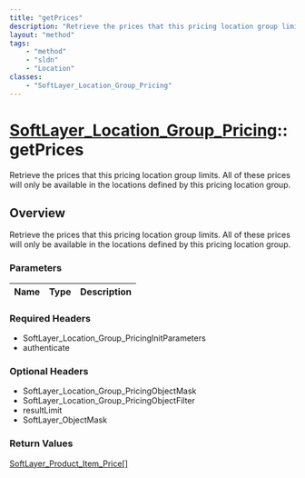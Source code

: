 ```yaml
---
title: "getPrices"
description: "Retrieve the prices that this pricing location group limits. All of these prices will only be available in the locations... "
layout: "method"
tags:
    - "method"
    - "sldn"
    - "Location"
classes:
    - "SoftLayer_Location_Group_Pricing"
---
```

# [SoftLayer_Location_Group_Pricing](/reference/services/SoftLayer_Location_Group_Pricing)::getPrices

Retrieve the prices that this pricing location group limits. All of these prices will only be available in the locations defined by this pricing location group.


## Overview 
Retrieve the prices that this pricing location group limits. All of these prices will only be available in the locations defined by this pricing location group.

### Parameters 
|Name | Type | Description |
| --- | --- | --- |


### Required Headers
* SoftLayer_Location_Group_PricingInitParameters
* authenticate

### Optional Headers
* SoftLayer_Location_Group_PricingObjectMask
* SoftLayer_Location_Group_PricingObjectFilter
* resultLimit
* SoftLayer_ObjectMask

### Return Values
<a href='/reference/datatypes/SoftLayer_Product_Item_Price'>SoftLayer_Product_Item_Price[] </a>


